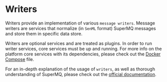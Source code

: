 # Writers

Writers provide an implementation of various `message writers`.
Message writers are services that normalize (in `SenML` format)
SuperMQ messages and store them in specific data store.

Writers are optional services and are treated as plugins. In order to
run writer services, core services must be up and running. For more info
on the platform core services with its dependencies, please check out
the [Docker Compose][compose] file.

For an in-depth explanation of the usage of `writers`, as well as thorough
understanding of SuperMQ, please check out the [official documentation][doc].

[doc]: https://docs.supermq.abstractmachines.fr
[compose]: ../docker/docker-compose.yaml
